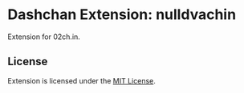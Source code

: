 # Dashchan Extension: nulldvachin

Extension for 02ch.in.

## License

Extension is licensed under the [MIT License](LICENSE).